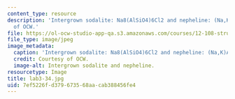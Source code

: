 ```yaml
---
content_type: resource
description: 'Intergrown sodalite: Na8(AlSiO4)6Cl2 and nepheline: (Na,K)AlSiO4. Courtesy
  of OCW.'
file: https://ol-ocw-studio-app-qa.s3.amazonaws.com/courses/12-108-structure-of-earth-materials-fall-2004/7ef5226fd379673568aacab388456fe4_lab3-34.jpg
file_type: image/jpeg
image_metadata:
  caption: 'Intergrown sodalite: Na8(AlSiO4)6Cl2 and nepheline: (Na,K)AlSiO4.'
  credit: Courtesy of OCW.
  image-alt: Intergrown sodalite and nepheline.
resourcetype: Image
title: lab3-34.jpg
uid: 7ef5226f-d379-6735-68aa-cab388456fe4
---
```

